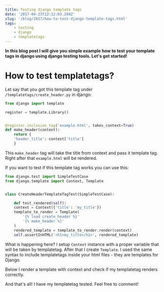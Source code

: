 ```yaml
---
title: Testing django template tags
date: '2017-04-23T22:12:03.284Z'
slug: '/blog/2017/how-to-test-django-template-tags.html'
tags: 
    - testing
    - django
    - templatetags
---
```


**In this blog post I will give you simple example how to test your
template tags in django using django testing tools. Let's get started!**

How to test templatetags?
=========================

Let say that you got this template tag under
`/templatetags/create_header.py` in django:

```python
from django import template

register = template.Library()


@register.inclusion_tag('example.html', takes_context=True)
def make_header(context):
    return {
    'header_title': context['title']
    }
```

This `make_header` tag will take the title from context and pass it
template tag. Right after that `example.html` will be rendered.

If you want to test if this template tag works you can use this:

```python
from django.test import SimpleTestCase
from django.template import Context, Template


class CreateHeaderTemplateTagTest(SimpleTestCase):

    def test_rendered(self):
    context = Context({'title': 'my_title'})
    template_to_render = Template(
        '{% load create_header %}'
        '{% make_header %}'
    )
    rendered_template = template_to_render.render(context)
    self.assertInHTML('<h1>my_title</h1>', rendered_template)
```

What is happening here? I setup `Context` instance with a proper
variable that will be taken by templatetag. After that I create
`Template`. I used the same syntax to include templatetags inside your
html files - they are templates for Django.

Below I render a template with context and check if my templatetag
renders correctly.

And that's all! I have my templatetag tested. Feel free to comment!
